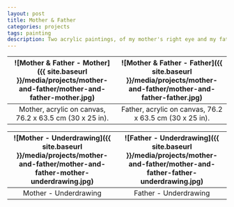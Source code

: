 ```yaml
---
layout: post
title: Mother & Father
categories: projects
tags: painting
description: Two acrylic paintings, of my mother's right eye and my father's left eye.
---
```


![Mother & Father - Mother]({{ site.baseurl }}/media/projects/mother-and-father/mother-and-father-mother.jpg) | ![Mother & Father - Father]({{ site.baseurl }}/media/projects/mother-and-father/mother-and-father-father.jpg)
:----------: | :----------:
Mother, acrylic on canvas, 76.2 x 63.5 cm (30 x 25 in). | Father, acrylic on canvas, 76.2 x 63.5 cm (30 x 25 in).

![Mother - Underdrawing]({{ site.baseurl }}/media/projects/mother-and-father/mother-and-father-mother-underdrawing.jpg) | ![Father - Underdrawing]({{ site.baseurl }}/media/projects/mother-and-father/mother-and-father-father-underdrawing.jpg)
:----------: | :----------:
Mother - Underdrawing | Father - Underdrawing
